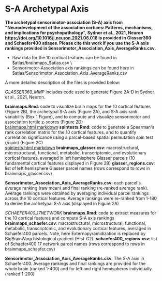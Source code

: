 # S-A Archetypal Axis

**The archetypal sensorimotor-association (S-A) axis from "Neurodevelopment of the association cortices: Patterns, mechanisms, and implications for psychopathology", Sydnor et al., 2021, Neuron https://doi.org/10.1016/j.neuron.2021.06.016 is provided in Glasser360 and Schaefer400 atlases. Please cite this work if you use the S-A axis rankings provided in Sensorimotor_Association_Axis_AverageRanks.csv.**

- Raw data for the 10 cortical features can be found in $atlas/brainmaps_$atlas.csv \
- Sensorimotor-Association axis rankings can be found here in $atlas/Sensorimotor_Association_Axis_AverageRanks.csv

A more detailed description of the files is provided below:


*GLASSER360_MMP*
Includes code used to generate Figure 2A-D in Sydnor et al., 2021, Neuron.

**brainmaps.Rmd**: code to visualize brain maps for the 10 cortical features (Figure 2B), the archetypal S-A axis (Figure 2A), and S-A axis rank variability (Box 1 Figure), and to compute and visualize sensorimotor and association tertile z-scores (Figure 2D) \
[brainmaps.html markdown](https://rawcdn.githack.com/PennLINC/S-A_ArchetypalAxis/c3c83963a467f0d9dfbc4e671ae4469475b387f6/brainmaps.html)
**spintests.Rmd**: code to generate a Spearman's rank correlation matrix for the 10 cortical features, and to quantify correlation significance using a parcel-based spatial permutation spin test (*p*spin) (Figure 2C) \
[spintests.html markdown](https://rawcdn.githack.com/PennLINC/S-A_ArchetypalAxis/c3c83963a467f0d9dfbc4e671ae4469475b387f6/spintests.html)
**brainmaps_glasser.csv**: macrostructural, microstructural, functional, metabolic, transcriptomic, and evolutionary cortical features, averaged in left hemisphere Glasser parcels (10 fundamental cortical features displayed in Figure 2B)
**glasser_regions.csv**: list of left hemisphere Glasser parcel names (rows correspond to rows in brainmaps_glasser.csv)

**Sensorimotor_Association_Axis_AverageRanks.csv**: each parcel's average ranking (raw mean) and final ranking (re-ranked average rank). Average rankings were obtained by averaging individual parcel rankings across the 10 cortical features. Average rankings were re-ranked from 1-180 to derive the archetypal S-A axis (displayed in Figure 2A)



*SCHAEFER400_17NETWORK*
**brainmaps.Rmd**: code to extract measures for the 10 cortical features and compute S-A axis rankings 
**brainmaps_schaefer.csv**: macrostructural, microstructural, functional, metabolic, transcriptomic, and evolutionary cortical features, averaged in Schaefer400 parcels. Note, here Externopyramidization is replaced by BigBrainWarp histological gradient (Hist-G2).
**schaefer400_regions.csv**: list of Schaefer400 17 network parcel names (rows correspond to rows in brainmaps_schaefer.csv)

**Sensorimotor_Association_Axis_AverageRanks.csv**: The S-A axis in Schaefer400. Average rankings and final rankings are provided for the whole brain (ranked 1-400) and for left and right hemispheres individually (ranked 1-200)


